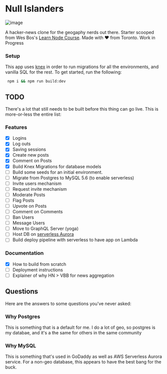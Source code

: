 # Null Islanders

![image](https://user-images.githubusercontent.com/6225122/46587559-43513e80-ca5c-11e8-9216-fbbc7f7ea333.png)

A hacker-news clone for the geogaphy nerds out there. Starter scooped from Wes Bos's [Learn Node Course](https://github.com/wesbos/Learn-Node). Made with ❤️ from Toronto. Work in Progress

### Setup

This app uses [knex](https://knexjs.org/) in order to run migrations for all the environments, and vanilla SQL for the rest. To get started, run the following:

```sh
 npm i && npm run build:dev
```

## TODO

There's a lot that still needs to be built before this thing can go live. This is more-or-less the entire list:

### Features

- [x] Logins
- [x] Log outs
- [x] Saving sessions
- [x] Create new posts
- [x] Comment on Posts
- [x] Build Knex Migrations for database models
- [ ] Build some seeds for an initial environment.
- [ ] Migrate from Postgres to MySQL 5.6 (to enable serverless)
- [ ] Invite users mechanism
- [ ] Request invite mechanism
- [ ] Moderate Posts
- [ ] Flag Posts
- [ ] Upvote on Posts
- [ ] Comment on Comments
- [ ] Ban Users
- [ ] Message Users
- [ ] Move to GraphQL Server (yoga)
- [ ] Host DB on [serverless Aurora](https://aws.amazon.com/rds/aurora/serverless/)
- [ ] Build deploy pipeline with serverless to have app on Lambda

### Documentation

- [x] How to build from scratch
- [ ] Deployment instructions
- [ ] Explainer of why HN > VBB for news aggregation

## Questions

Here are the answers to some questions you've never asked:

### Why Postgres

This is something that is a default for me. I do a lot of geo, so postgres is my databae, and it's a the same for others in the same community

### Why MySQL

This is something that's used in GoDaddy as well as AWS Serverless Aurora service. For a non-geo database, this appears to have the best bang for the buck.
